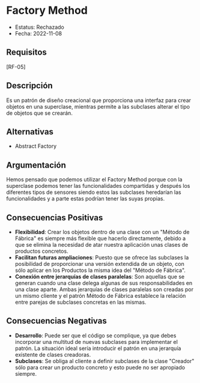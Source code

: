 # Factory Method
  - Estatus: Rechazado
  - Fecha: 2022-11-08

## Requisitos 

[RF-05]

## Descripción

Es un patrón de diseño creacional que proporciona una interfaz para crear objetos en una superclase, mientras permite a las subclases alterar el tipo de objetos que se crearán.

## Alternativas

   - Abstract Factory

## Argumentación

Hemos pensado que podemos utilizar el Factory Method porque con la superclase podemos tener las funcionalidades compartidas y después los diferentes tipos de sensores siendo estos las subclases heredarían las funcionalidades y a parte estas podrían tener las suyas propias.

## Consecuencias Positivas

   - **Flexibilidad**: Crear los objetos dentro de una clase con un "Método de Fábrica" es siempre más flexible que hacerlo directamente, debido a que se elimina la necesidad de atar nuestra aplicación unas clases de productos concretos.
   - **Facilitan futuras ampliaciones**: Puesto que se ofrece las subclases la posibilidad de proporcionar una versión extendida de un objeto, con sólo aplicar en los Productos la misma idea del "Método de Fábrica".
   - **Conexión entre jerarquías de clases paralelas**: Son aquellas que se generan cuando una clase delega algunas de sus responsabilidades en una clase aparte. Ambas jerarquías de clases paralelas son creadas por un mismo cliente y el patrón Método de Fábrica establece la relación entre parejas de subclases concretas en las mismas.

## Consecuencias Negativas

   - **Desarrollo**: Puede ser que el código se complique, ya que debes incorporar una multitud de nuevas subclases para implementar el patrón. La situación ideal sería introducir el patrón en una jerarquía existente de clases creadoras.
   - **Subclases**: Se obliga al cliente a definir subclases de la clase "Creador" sólo para crear un producto concreto y esto puede no ser apropiado siempre.

